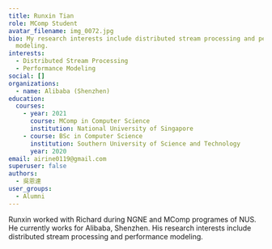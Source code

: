 ```yaml
---
title: Runxin Tian
role: MComp Student
avatar_filename: img_0072.jpg
bio: My research interests include distributed stream processing and performance
  modeling.
interests:
  - Distributed Stream Processing
  - Performance Modeling
social: []
organizations:
  - name: Alibaba (Shenzhen)
education:
  courses:
    - year: 2021
      course: MComp in Computer Science
      institution: National University of Singapore
    - course: BSc in Computer Science
      institution: Southern University of Science and Technology
      year: 2020
email: airine0119@gmail.com
superuser: false
authors:
  - 吳恩達
user_groups:
  - Alumni
---
```

Runxin worked with Richard during NGNE and MComp programes of NUS. He currently works for Alibaba, Shenzhen. His research interests include distributed stream processing and performance modeling.
